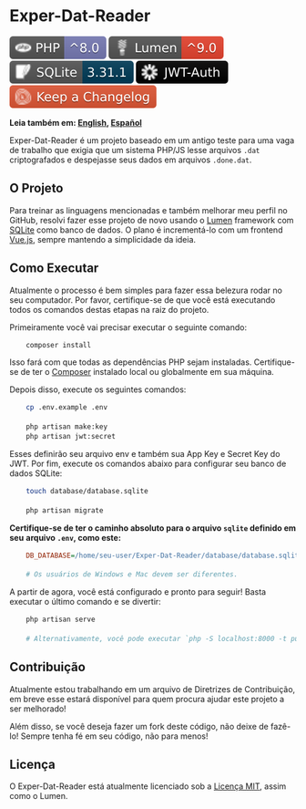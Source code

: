# Exper-Dat-Reader

[![PHP](./assets/badges/php.svg)](#exper-dat-reader-api)
[![Lumen](./assets/badges/lumen.svg)](#exper-dat-reader-api)
[![SQLite](./assets/badges/sqlite.svg)](#exper-dat-reader-api)
[![Json Web Tokens](./assets/badges/jwt.svg)](#exper-dat-reader-api)
[![Keep a Changelog](./assets/badges/changelog.svg)](#exper-dat-reader-api)

**Leia também em: [English], [Español]**

Exper-Dat-Reader é um projeto baseado em um antigo teste para uma vaga de trabalho
que exigia que um sistema PHP/JS lesse arquivos `.dat` criptografados e despejasse
seus dados em arquivos `.done.dat`.

## O Projeto

Para treinar as linguagens mencionadas e também melhorar meu perfil no GitHub,
resolvi fazer esse projeto de novo usando o [Lumen] framework com [SQLite] como
banco de dados. O plano é incrementá-lo com um frontend [Vue.js], sempre mantendo
a simplicidade da ideia.

## Como Executar

Atualmente o processo é bem simples para fazer essa belezura rodar no seu computador.
Por favor, certifique-se de que você está executando todos os comandos destas etapas
na raiz do projeto.

Primeiramente você vai precisar executar o seguinte comando:

```sh
    composer install
```

Isso fará com que todas as dependências PHP sejam instaladas. Certifique-se de ter
o [Composer] instalado local ou globalmente em sua máquina.

Depois disso, execute os seguintes comandos:

```sh
    cp .env.example .env

    php artisan make:key
    php artisan jwt:secret
```

Esses definirão seu arquivo env e também sua App Key e Secret Key do JWT. Por fim,
execute os comandos abaixo para configurar seu banco de dados SQLite:

```sh
    touch database/database.sqlite

    php artisan migrate
```

**Certifique-se de ter o caminho absoluto para o arquivo `sqlite` definido em seu**
**arquivo `.env`, como este:**

```ini
    DB_DATABASE=/home/seu-user/Exper-Dat-Reader/database/database.sqlite

    # Os usuários de Windows e Mac devem ser diferentes.
```

A partir de agora, você está configurado e pronto para seguir! Basta executar o
último comando e se divertir:

```sh
    php artisan serve

    # Alternativamente, você pode executar `php -S localhost:8000 -t public`
```

## Contribuição

Atualmente estou trabalhando em um arquivo de Diretrizes de Contribuição, em breve
esse estará disponível para quem procura ajudar este projeto a ser melhorado!

Além disso, se você deseja fazer um fork deste código, não deixe de fazê-lo!
Sempre tenha fé em seu código, não para menos!

## Licença

O Exper-Dat-Reader está atualmente licenciado sob a [Licença MIT], assim como o Lumen.

[English]: ../README.md
[Español]: ./docs/README.ES.md
[Lumen]: https://lumen.laravel.com/docs/9.x
[SQLite]: https://www.sqlite.org/index.html
[Vue.js]: https://vuejs.org/
[Composer]: https://getcomposer.org/
[Licença MIT]: ../LICENSE
